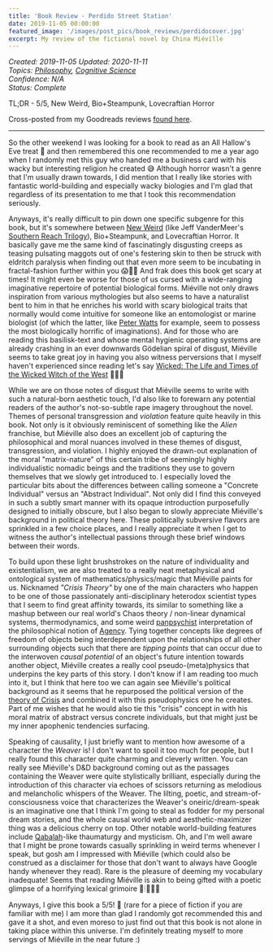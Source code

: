 ```yaml
---
title: 'Book Review - Perdido Street Station'
date: 2019-11-05 00:00:00
featured_image: '/images/post_pics/book_reviews/perdidocover.jpg'
excerpt: My review of the fictional novel by China Miéville
---
```

*Created: 2019-11-05*
*Updated: 2020-11-11*  
*Topics: [Philosophy](https://mundyreimer.github.io/archive), [Cognitive Science](https://mundyreimer.github.io/archive)*  
*Confidence: N/A*  
*Status: Complete* 

TL;DR - 5/5, New Weird, Bio+Steampunk, Lovecraftian Horror

Cross-posted from my Goodreads reviews [found here](https://www.goodreads.com/review/show/3222026145).

---

So the other weekend I was looking for a book to read as an All Hallow's Eve treat 🎃 and then remembered this one recommended to me a year ago when I randomly met this guy who handed me a business card with his wacky but interesting religion he created 😅 Although horror wasn't a genre that I'm usually drawn towards, I did mention that I really like stories with fantastic world-building and especially wacky biologies and I'm glad that regardless of its presentation to me that I took this recommendation seriously.

Anyways, it's really difficult to pin down one specific subgenre for this book, but it's somewhere between [New Weird](https://en.wikipedia.org/wiki/New_weird) (like Jeff VanderMeer's [Southern Reach Trilogy](https://www.goodreads.com/book/show/22752442-area-x)), Bio+Steampunk, and Lovecraftian Horror. It basically gave me the same kind of fascinatingly disgusting creeps as teasing pulsating maggots out of one's festering skin to then be struck with eldritch paralysis when finding out that even more seem to be incubating in fractal-fashion further within you 😱🐛🤮 And frak does this book get scary at times! It might even be worse for those of us cursed with a wide-ranging imaginative repertoire of potential biological forms. Miéville not only draws inspiration from various mythologies but also seems to have a naturalist bent to him in that he enriches his world with scary biological traits that normally would come intuitive for someone like an entomologist or marine biologist (of which the latter, like [Peter Watts](https://www.goodreads.com/author/show/27167.Peter_Watts) for example, seem to possess the most biologically horrific of imaginations). And for those who are reading this basilisk-text and whose mental hygienic operating systems are already crashing in an ever downwards Gödelian spiral of disgust, Miéville seems to take great joy in having you also witness perversions that I myself haven't experienced since reading let's say [Wicked: The Life and Times of the Wicked Witch of the West](https://www.goodreads.com/book/show/37442.Wicked) 🐞🍑😉

While we are on those notes of disgust that Miéville seems to write with such a natural-born aesthetic touch, I'd also like to forewarn any potential readers of the author's not-so-subtle rape imagery throughout the novel. Themes of personal transgression and *violation* feature quite heavily in this book. Not only is it obviously reminiscent of something like the *Alien* franchise, but Miéville also does an excellent job of capturing the philosophical and moral nuances involved in these themes of disgust, transgression, and violation. I highly enjoyed the drawn-out explanation of the moral "matrix-nature" of this certain tribe of seemingly highly individualistic nomadic beings and the traditions they use to govern themselves that we slowly get introduced to. I especially loved the particular bits about the differences between calling someone a "Concrete Individual" versus an "Abstract Individual". Not only did I find this conveyed in such a subtly smart manner with its opaque introduction purposefully designed to initially obscure, but I also began to slowly appreciate Miéville's background in political theory here. These politically subversive flavors are sprinkled in a few choice places, and I really appreciate it when I get to witness the author's intellectual passions through these brief windows between their words.

To build upon these light brushstrokes on the nature of individuality and existentialism, we are also treated to a really neat metaphysical and ontological system of mathematics/physics/magic that Miéville paints for us. Nicknamed *"Crisis Theory"* by one of the main characters who happen to be one of those passionately anti-disciplinary heterodox scientist types that I seem to find great affinity towards, its similar to something like a mashup between our real world's Chaos theory / non-linear dynamical systems, thermodynamics, and some weird [panpsychist](https://en.wikipedia.org/wiki/Panpsychism) interpretation of the philosophical notion of [Agency](https://en.wikipedia.org/wiki/Agency_(philosophy)). Tying together concepts like degrees of freedom of objects being interdependent upon the relationships of all other surrounding objects such that there are *tipping points* that can occur due to the interwoven *causal potential* of an object's future intention towards another object, Miéville creates a really cool pseudo-(meta)physics that underpins the key parts of this story. I don't know if I am reading too much into it, but I think that here too we can again see Miéville's political background as it seems that he repurposed the political version of the [theory of Crisis](https://en.wikipedia.org/wiki/Crisis_theory) and combined it with this pseudophysics one he creates. Part of me wishes that he would also tie this "crisis" concept in with his moral matrix of abstract versus concrete individuals, but that might just be my inner apophenic tendencies surfacing.

Speaking of causality, I just briefly want to mention how awesome of a character the *Weaver* is! I don't want to spoil it too much for people, but I really found this character quite charming and cleverly written. You can really see Miéville's D&D background coming out as the passages containing the Weaver were quite stylistically brilliant, especially during the introduction of this character via echoes of scissors returning as melodious and melancholic whispers of the Weaver. The lilting, poetic, and stream-of-consciousness voice that characterizes the Weaver's oneiric/dream-speak is an imaginative one that I think I'm going to steal as fodder for my personal dream stories, and the whole causal world web and aesthetic-maximizer thing was a delicious cherry on top. Other notable world-building features include [Qabalah](https://en.wikipedia.org/wiki/Hermetic_Qabalah)-like thaumaturgy and mysticism. Oh, and I'm well aware that I might be prone towards casually sprinkling in weird terms whenever I speak, but gosh am I impressed with Miéville (which could also be construed as a disclaimer for those that don't want to always have Google handy whenever they read). Rare is the pleasure of deeming my vocabulary inadequate! Seems that reading Miéville is akin to being gifted with a poetic glimpse of a horrifying lexical grimoire 🌙🕯📖🧙‍♂️

Anyways, I give this book a 5/5! 👏 (rare for a piece of fiction if you are familiar with me) I am more than glad I randomly got recommended this and gave it a shot, and even moreso to just find out that this book is not alone in taking place within this universe. I'm definitely treating myself to more servings of Miéville in the near future :)
